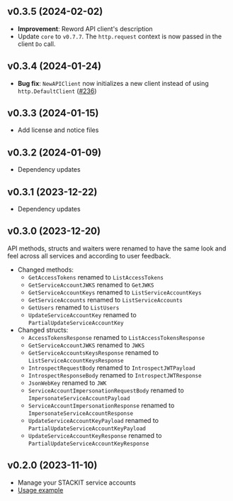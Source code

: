## v0.3.5 (2024-02-02)

- **Improvement**: Reword API client's description
- Update `core` to `v0.7.7`. The `http.request` context is now passed in the client `Do` call.

## v0.3.4 (2024-01-24)

- **Bug fix**: `NewAPIClient` now initializes a new client instead of using `http.DefaultClient` ([#236](https://github.com/stackitcloud/stackit-sdk-go/issues/236))

## v0.3.3 (2024-01-15)

- Add license and notice files

## v0.3.2 (2024-01-09)

- Dependency updates

## v0.3.1 (2023-12-22)

- Dependency updates

## v0.3.0 (2023-12-20)

API methods, structs and waiters were renamed to have the same look and feel across all services and according to user feedback.

- Changed methods:
  - `GetAccessTokens` renamed to `ListAccessTokens`
  - `GetServiceAccountJWKS` renamed to `GetJWKS`
  - `GetServiceAccountKeys` renamed to `ListServiceAccountKeys`
  - `GetServiceAccounts` renamed to `ListServiceAccounts`
  - `GetUsers` renamed to `ListUsers`
  - `UpdateServiceAccountKey` renamed to `PartialUpdateServiceAccountKey`
- Changed structs:
  - `AccessTokensResponse` renamed to `ListAccessTokensResponse`
  - `GetServiceAccountJWKS` renamed to `JWKS`
  - `GetServiceAccountsKeysResponse` renamed to `ListServiceAccountKeysResponse`
  - `IntrospectRequestBody` renamed to `IntrospectJWTPayload`
  - `IntrospectResponseBody` renamed to `IntrospectJWTResponse`
  - `JsonWebKey` renamed to `JWK`
  - `ServiceAccountImpersonationRequestBody` renamed to `ImpersonateServiceAccountPayload`
  - `ServiceAccountImpersonationResponse` renamed to `ImpersonateServiceAccountResponse`
  - `UpdateServiceAccountKeyPayload` renamed to `PartialUpdateServiceAccountKeyPayload`
  - `UpdateServiceAccountKeyResponse` renamed to `PartialUpdateServiceAccountKeyResponse`

## v0.2.0 (2023-11-10)

- Manage your STACKIT service accounts
- [Usage example](https://github.com/stackitcloud/stackit-sdk-go/tree/main/examples/serviceaccount)
